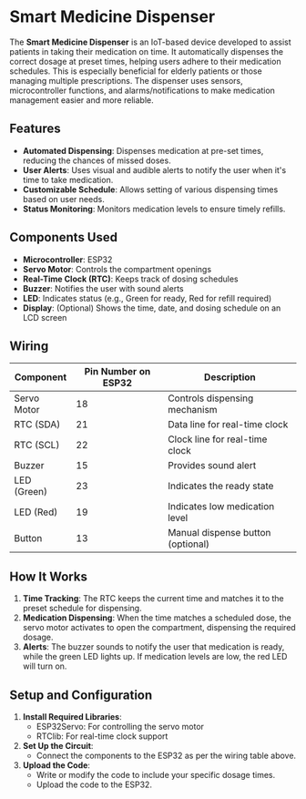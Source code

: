 # Smart Medicine Dispenser

The **Smart Medicine Dispenser** is an IoT-based device developed to assist patients in taking their medication on time. It automatically dispenses the correct dosage at preset times, helping users adhere to their medication schedules. This is especially beneficial for elderly patients or those managing multiple prescriptions. The dispenser uses sensors, microcontroller functions, and alarms/notifications to make medication management easier and more reliable.

## Features

- **Automated Dispensing**: Dispenses medication at pre-set times, reducing the chances of missed doses.
- **User Alerts**: Uses visual and audible alerts to notify the user when it's time to take medication.
- **Customizable Schedule**: Allows setting of various dispensing times based on user needs.
- **Status Monitoring**: Monitors medication levels to ensure timely refills.

## Components Used

- **Microcontroller**: ESP32 
- **Servo Motor**: Controls the compartment openings
- **Real-Time Clock (RTC)**: Keeps track of dosing schedules
- **Buzzer**: Notifies the user with sound alerts
- **LED**: Indicates status (e.g., Green for ready, Red for refill required)
- **Display**: (Optional) Shows the time, date, and dosing schedule on an LCD screen

## Wiring

| Component        | Pin Number on ESP32 | Description                      |
|------------------|---------------------|----------------------------------|
| Servo Motor      | 18                  | Controls dispensing mechanism    |
| RTC (SDA)        | 21                  | Data line for real-time clock    |
| RTC (SCL)        | 22                  | Clock line for real-time clock   |
| Buzzer           | 15                  | Provides sound alert             |
| LED (Green)      | 23                  | Indicates the ready state        |
| LED (Red)        | 19                  | Indicates low medication level   |
| Button           | 13                  | Manual dispense button (optional)|

## How It Works

1. **Time Tracking**: The RTC keeps the current time and matches it to the preset schedule for dispensing.
2. **Medication Dispensing**: When the time matches a scheduled dose, the servo motor activates to open the compartment, dispensing the required dosage.
3. **Alerts**: The buzzer sounds to notify the user that medication is ready, while the green LED lights up. If medication levels are low, the red LED will turn on.


## Setup and Configuration

1. **Install Required Libraries**:
   - ESP32Servo: For controlling the servo motor
   - RTClib: For real-time clock support
2. **Set Up the Circuit**:
   - Connect the components to the ESP32 as per the wiring table above.
3. **Upload the Code**:
   - Write or modify the code to include your specific dosage times.
   - Upload the code to the ESP32.

